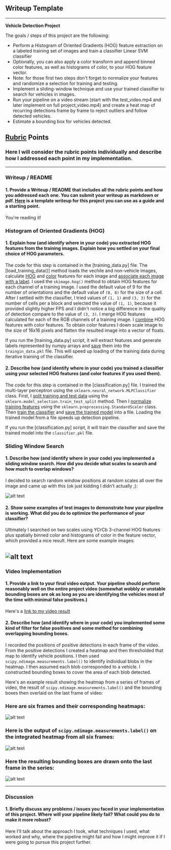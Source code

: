 ## Writeup Template

---

**Vehicle Detection Project**

The goals / steps of this project are the following:

* Perform a Histogram of Oriented Gradients (HOG) feature extraction on a labeled training set of images and train a classifier Linear SVM classifier
* Optionally, you can also apply a color transform and append binned color features, as well as histograms of color, to your HOG feature vector. 
* Note: for those first two steps don't forget to normalize your features and randomize a selection for training and testing.
* Implement a sliding-window technique and use your trained classifier to search for vehicles in images.
* Run your pipeline on a video stream (start with the test_video.mp4 and later implement on full project_video.mp4) and create a heat map of recurring detections frame by frame to reject outliers and follow detected vehicles.
* Estimate a bounding box for vehicles detected.

[//]: # (Image References)
[image1]: ./examples/car_not_car.png
[image2]: ./examples/HOG_example.jpg
[image3]: ./examples/sliding_windows.jpg
[image4]: ./examples/sliding_window.jpg
[image5]: ./examples/bboxes_and_heat.png
[image6]: ./examples/labels_map.png
[image7]: ./examples/output_bboxes.png
[video1]: ./project_video.mp4

## [Rubric](https://review.udacity.com/#!/rubrics/513/view) Points
### Here I will consider the rubric points individually and describe how I addressed each point in my implementation.  

---
### Writeup / README

#### 1. Provide a Writeup / README that includes all the rubric points and how you addressed each one.  You can submit your writeup as markdown or pdf.  [Here](https://github.com/udacity/CarND-Vehicle-Detection/blob/master/writeup_template.md) is a template writeup for this project you can use as a guide and a starting point.  

You're reading it!

### Histogram of Oriented Gradients (HOG)

#### 1. Explain how (and identify where in your code) you extracted HOG features from the training images. Explain how you settled on your final choice of HOG parameters.

The code for this step is contained in the [training_data.py] file. The
[load_training_data()] method loads the vechile and non-vehicle images,
calculate [HOG][calculate_hog_features] and [color][calculate_color_features]
features for each image and [associate each image with a label].
I used the `skimage.hog()` method to obtain HOG features for each channel of
a training image. I used the default value of 9 for the number of
orientations and the default value of `(8, 8)` for the size of a cell. After
I settled with the classifier, I tried values of `(1, 1)` and `(3, 3)` for
the number of cells per a block and selected the value of `(1, 1)`, because
it provided slightly higher FPS and I didn't notice a big difference
in the quality of detection compare to the value of `(3, 3)`. I merge HOG
features calculated for each of the RGB channels of a training image. I
[combine][combine_features] HOG features with color features. To obtain
color features I down scale image to the size of 16x16 pixels and flatten
the resulted image into a vector of floats.

If you run the [training_data.py] script, it will extract features and
generate labels represented by numpy arrays and [save][save_training_data]
them into the `traingin_data.pkl` file. This will speed up loading of
the training data during iterative training of the classifier.

[calculate_hog_features]: https://github.com/mode89/CarND-Vehicle-Detection/blob/f2cecc3119066e074928f17c22c0d23bc73012ec/training_data.py#L45
[calculate_color_features]: https://github.com/mode89/CarND-Vehicle-Detection/blob/f2cecc3119066e074928f17c22c0d23bc73012ec/training_data.py#L55
[associate each image with a label]: https://github.com/mode89/CarND-Vehicle-Detection/blob/f2cecc3119066e074928f17c22c0d23bc73012ec/training_data.py#L37
[save_training_data]: https://github.com/mode89/CarND-Vehicle-Detection/blob/f2cecc3119066e074928f17c22c0d23bc73012ec/training_data.py#L66
[combine_features]: https://github.com/mode89/CarND-Vehicle-Detection/blob/f2cecc3119066e074928f17c22c0d23bc73012ec/training_data.py#L43

#### 2. Describe how (and identify where in your code) you trained a classifier using your selected HOG features (and color features if you used them).

The code for this step is contained in the [classification.py] file. I
trained the multi-layer perceptron using the `sklearn.neural_network.MLPClassifier`
class. First, I [split training and test data] using the `sklearn.model_selection.train_test_split`
method. Then I [normalize training features] using the `sklearn.preprocessing.StandardScaler`
class. Then [train the classifier] and [save the trained model] into a file.
Loading the trained model from a file speeds up detection pipeline.

If you run the [classification.py] script, it will train the classifier and
save the trained model into the `classifier.pkl` file.

[split training and test data]: https://github.com/mode89/CarND-Vehicle-Detection/blob/7b40beedbff7792c29c98b4d0f7d83018ea47038/classification.py#L14
[normalize training features]: https://github.com/mode89/CarND-Vehicle-Detection/blob/7b40beedbff7792c29c98b4d0f7d83018ea47038/classification.py#L19
[train the classifier]: https://github.com/mode89/CarND-Vehicle-Detection/blob/7b40beedbff7792c29c98b4d0f7d83018ea47038/classification.py#L24
[save the trained model]: https://github.com/mode89/CarND-Vehicle-Detection/blob/7b40beedbff7792c29c98b4d0f7d83018ea47038/classification.py#L38

### Sliding Window Search

#### 1. Describe how (and identify where in your code) you implemented a sliding window search.  How did you decide what scales to search and how much to overlap windows?

I decided to search random window positions at random scales all over the image and came up with this (ok just kidding I didn't actually ;):

![alt text][image3]

#### 2. Show some examples of test images to demonstrate how your pipeline is working.  What did you do to optimize the performance of your classifier?

Ultimately I searched on two scales using YCrCb 3-channel HOG features plus spatially binned color and histograms of color in the feature vector, which provided a nice result.  Here are some example images:

![alt text][image4]
---

### Video Implementation

#### 1. Provide a link to your final video output.  Your pipeline should perform reasonably well on the entire project video (somewhat wobbly or unstable bounding boxes are ok as long as you are identifying the vehicles most of the time with minimal false positives.)
Here's a [link to my video result](./project_video.mp4)


#### 2. Describe how (and identify where in your code) you implemented some kind of filter for false positives and some method for combining overlapping bounding boxes.

I recorded the positions of positive detections in each frame of the video.  From the positive detections I created a heatmap and then thresholded that map to identify vehicle positions.  I then used `scipy.ndimage.measurements.label()` to identify individual blobs in the heatmap.  I then assumed each blob corresponded to a vehicle.  I constructed bounding boxes to cover the area of each blob detected.  

Here's an example result showing the heatmap from a series of frames of video, the result of `scipy.ndimage.measurements.label()` and the bounding boxes then overlaid on the last frame of video:

### Here are six frames and their corresponding heatmaps:

![alt text][image5]

### Here is the output of `scipy.ndimage.measurements.label()` on the integrated heatmap from all six frames:
![alt text][image6]

### Here the resulting bounding boxes are drawn onto the last frame in the series:
![alt text][image7]



---

### Discussion

#### 1. Briefly discuss any problems / issues you faced in your implementation of this project.  Where will your pipeline likely fail?  What could you do to make it more robust?

Here I'll talk about the approach I took, what techniques I used, what worked and why, where the pipeline might fail and how I might improve it if I were going to pursue this project further.  

